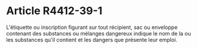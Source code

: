 # Article R4412-39-1

L'étiquette ou inscription figurant sur tout récipient, sac ou enveloppe contenant des substances ou mélanges dangereux indique le nom de la ou les substances qu'il contient et les dangers que présente leur emploi.